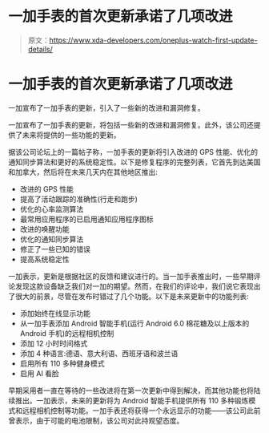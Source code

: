 # 一加手表的首次更新承诺了几项改进

> 原文：<https://www.xda-developers.com/oneplus-watch-first-update-details/>

# 一加手表的首次更新承诺了几项改进

一加宣布了一加手表的更新，引入了一些新的改进和漏洞修复。

一加宣布了一加手表的更新，将包括一些新的改进和漏洞修复。此外，该公司还提供了未来将提供的一些功能的更新。

据该公司论坛上的一篇帖子称，一加手表的更新将引入改进的 GPS 性能、优化的通知同步算法和更好的系统稳定性。以下是修复程序的完整列表，它首先到达美国和加拿大，然后将在未来几天内在其他地区推出:

*   改进的 GPS 性能
*   提高了活动跟踪的准确性(行走和跑步)
*   优化的心率监测算法
*   最常用应用程序的已启用通知应用程序图标
*   改进的唤醒功能
*   优化的通知同步算法
*   修正了一些已知的错误
*   提高系统稳定性

一加表示，更新是根据社区的反馈和建议进行的。当一加手表推出时，一些早期评论发现这款设备缺乏我们对一加的期望。然而，在我们的评论中，我们说它表现出了很大的前景，尽管在发布时错过了几个功能。以下是未来更新中的功能列表:

*   添加始终在线显示功能
*   从一加手表添加 Android 智能手机(运行 Android 6.0 棉花糖及以上版本的 Android 手机)的远程相机控制
*   添加 12 小时时间格式
*   添加 4 种语言:德语、意大利语、西班牙语和波兰语
*   启用所有 110 多种健身模式
*   启用 AI 看脸

早期采用者一直在等待的一些改进将在第一次更新中得到解决，而其他功能也将陆续推出。一加表示，未来的更新将为 Android 智能手机提供所有 110 多种锻炼模式和远程相机控制等功能。一加手表还将获得一个永远显示的功能——该公司此前曾表示，由于可能的电池限制，该公司对此持观望态度。